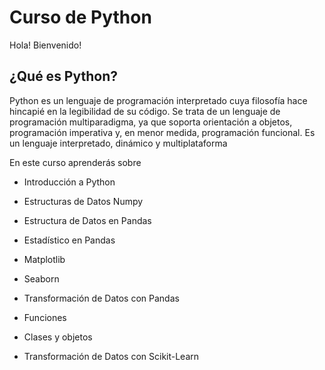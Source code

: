 # Curso de Python

Hola! Bienvenido!

## ¿Qué es Python?

Python es un lenguaje de programación interpretado cuya filosofía hace hincapié en la legibilidad de su código. Se trata de un lenguaje de programación multiparadigma, ya que soporta orientación a objetos, programación imperativa y, en menor medida, programación funcional. Es un lenguaje interpretado, dinámico y multiplataforma

En este curso aprenderás sobre

* Introducción a Python

* Estructuras de Datos Numpy

* Estructura de Datos en Pandas

* Estadístico en Pandas

* Matplotlib

* Seaborn

* Transformación de Datos con Pandas

* Funciones

* Clases y objetos

* Transformación de Datos con Scikit-Learn





